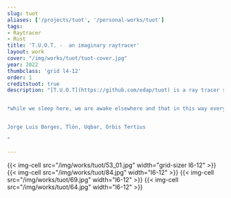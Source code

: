 ```yaml
---
slug: tuot
aliases: ['/projects/tuot', '/personal-works/tuot']
tags:
- Raytracer
- Rust
title: 'T.U.O.T. -  an imaginary raytracer'
layout: work
cover: "/img/works/tuot/tuot-cover.jpg"
year: 2022
thumbclass: 'grid l4-12'
order: 1
creditstuot: true
description: "[T.U.O.T](https://github.com/edap/tuot) is a ray tracer software that does not follow the physical laws of light transmission, but instead speculates on new imaginary rules that dictate light behaviour. As software-generated digital images become increasingly popular and contribute to shape our perception of the world, the question arises, what that world would look like if the software generating the images did not follow the physical laws we are familiar with?


*while we sleep here, we are awake elsewhere and that in this way every man is two men.*


Jorge Luis Borges, Tlön, Uqbar, Orbis Tertius

"

---
```




{{< img-cell src="/img/works/tuot/53_01.jpg" width="grid-sizer l6-12" >}}
{{< img-cell src="/img/works/tuot/84.jpg" width="l6-12" >}}
{{< img-cell src="/img/works/tuot/69.jpg" width="l6-12" >}}
{{< img-cell src="/img/works/tuot/64.jpg" width="l6-12" >}}
